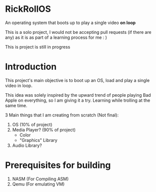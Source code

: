 # RickRollOS
 An operating system that boots up to play a single video **on loop**

This is a solo project, I would not be accepting pull requests (if there are any) as it is as part of a learning process for me : ) 

This is project is still in progress

# Introduction
This project's main objective is to boot up an OS, load and play a single video in loop.

This idea was solely inspired by the upward trend of people playing Bad Apple on everything, so I am giving it a try. Learning while trolling at the same time.

3 Main things that I am creating from scratch (Not final):
1) OS (10% of project)
2) Media Player? (90% of project)
    - Color
    - "Graphics" Library
3) Audio Library?



# Prerequisites for building
1) NASM (For Compiling ASM)
2) Qemu (For emulating VM)
